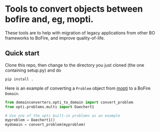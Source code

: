 # Tools to convert objects between bofire and, eg, mopti.

These tools are to help with migration of legacy applications from other BO frameworks to BoFire, and improve quality-of-life.

## Quick start

Clone this repo, then change to the directory you just cloned (the one containing setup.py) and do 

`pip install .`

Here is an example of converting a `Problem` object from [mopti](https://github.com/basf/mopti) to a BoFire `Domain`.

```python
from domainconverters.opti_to_domain import convert_problem
from opti.problems.multi import Daechert1

# Use one of the opti built-in problems as an example
myproblem = Daechert1()                    
mydomain = convert_problem(myproblem)
```
